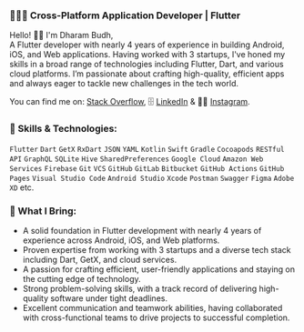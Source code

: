 ### 🧑🏻‍💻 Cross-Platform Application Developer | Flutter
Hello! 👋🏻 I'm Dharam Budh, 
<br />
A Flutter developer with nearly 4 years of experience in building Android, iOS, and Web applications. Having worked with 3 startups, I've honed my skills in a broad range of technologies including Flutter, Dart, and various cloud platforms. I’m passionate about crafting high-quality, efficient apps and always eager to tackle new challenges in the tech world.

You can find me on: [Stack Overflow][1], 🗄️ [LinkedIn][2] & 🤳🏻 [Instagram][3].

  [1]: stackoverflow.com/users/5451849/dharam-budh
  [2]: https://www.linkedin.com/in/dharam-budh
  [3]: https://www.instagram.com/mr_untamable

### 🚀 Skills & Technologies:
`Flutter` `Dart` `GetX` `RxDart` `JSON` `YAML` `Kotlin` `Swift` `Gradle` `Cocoapods` `RESTful API` `GraphQL` `SQLite` `Hive` `SharedPreferences` `Google Cloud` `Amazon Web Services` `Firebase` `Git` `VCS` `GitHub` `GitLab` `Bitbucket` `GitHub Actions` `GitHub Pages` `Visual Studio Code` `Android Studio` `Xcode` `Postman` `Swagger` `Figma` `Adobe XD` etc.

### 💫 What I Bring:
- A solid foundation in Flutter development with nearly 4 years of experience across Android, iOS, and Web platforms.
- Proven expertise from working with 3 startups and a diverse tech stack including Dart, GetX, and cloud services.
- A passion for crafting efficient, user-friendly applications and staying on the cutting edge of technology.
- Strong problem-solving skills, with a track record of delivering high-quality software under tight deadlines.
- Excellent communication and teamwork abilities, having collaborated with cross-functional teams to drive projects to successful completion.
